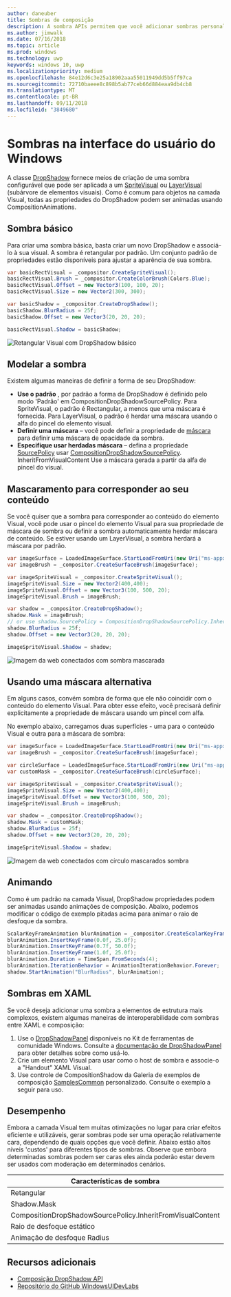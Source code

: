 ```yaml
---
author: daneuber
title: Sombras de composição
description: A sombra APIs permitem que você adicionar sombras personalizáveis dinâmicas ao conteúdo de interface do usuário.
ms.author: jimwalk
ms.date: 07/16/2018
ms.topic: article
ms.prod: windows
ms.technology: uwp
keywords: windows 10, uwp
ms.localizationpriority: medium
ms.openlocfilehash: 84e12d6c3e25a18902aaa55011949dd5b5ff97ca
ms.sourcegitcommit: 72710baeee8c898b5ab77ceb66d884eaa9db4cb8
ms.translationtype: MT
ms.contentlocale: pt-BR
ms.lasthandoff: 09/11/2018
ms.locfileid: "3849680"
---
```

# <a name="shadows-in-windows-ui"></a>Sombras na interface do usuário do Windows

A classe [DropShadow](/uwp/api/Windows.UI.Composition.DropShadow) fornece meios de criação de uma sombra configurável que pode ser aplicada a um [SpriteVisual](/uwp/api/windows.ui.composition.spritevisual) ou [LayerVisual](/uwp/api/windows.ui.composition.layervisual) (subárvore de elementos visuais). Como é comum para objetos na camada Visual, todas as propriedades do DropShadow podem ser animadas usando CompositionAnimations.

## <a name="basic-drop-shadow"></a>Sombra básico

Para criar uma sombra básica, basta criar um novo DropShadow e associá-lo à sua visual. A sombra é retangular por padrão. Um conjunto padrão de propriedades estão disponíveis para ajustar a aparência de sua sombra.

```cs
var basicRectVisual = _compositor.CreateSpriteVisual();
basicRectVisual.Brush = _compositor.CreateColorBrush(Colors.Blue);
basicRectVisual.Offset = new Vector3(100, 100, 20);
basicRectVisual.Size = new Vector2(300, 300);

var basicShadow = _compositor.CreateDropShadow();
basicShadow.BlurRadius = 25f;
basicShadow.Offset = new Vector3(20, 20, 20);

basicRectVisual.Shadow = basicShadow;
```

![Retangular Visual com DropShadow básico](images/rectangular-dropshadow.png)

## <a name="shaping-the-shadow"></a>Modelar a sombra

Existem algumas maneiras de definir a forma de seu DropShadow:

- **Use o padrão** , por padrão a forma de DropShadow é definido pelo modo 'Padrão' em CompositionDropShadowSourcePolicy. Para SpriteVisual, o padrão é Rectangular, a menos que uma máscara é fornecida. Para LayerVisual, o padrão é herdar uma máscara usando o alfa do pincel do elemento visual.
- **Definir uma máscara** – você pode definir a propriedade de [máscara](/uwp/api/windows.ui.composition.dropshadow.mask) para definir uma máscara de opacidade da sombra.
- **Especifique usar herdadas máscara** – defina a propriedade [SourcePolicy](/uwp/api/windows.ui.composition.dropshadow.sourcepolicy) usar [CompositionDropShadowSourcePolicy](/uwp/api/windows.ui.composition.compositiondropshadowsourcepolicy). InheritFromVisualContent Use a máscara gerada a partir da alfa de pincel do visual.

## <a name="masking-to-match-your-content"></a>Mascaramento para corresponder ao seu conteúdo

Se você quiser que a sombra para corresponder ao conteúdo do elemento Visual, você pode usar o pincel do elemento Visual para sua propriedade de máscara de sombra ou definir a sombra automaticamente herdar máscara de conteúdo. Se estiver usando um LayerVisual, a sombra herdará a máscara por padrão.

```cs
var imageSurface = LoadedImageSurface.StartLoadFromUri(new Uri("ms-appx:///Assets/myImage.png"));
var imageBrush = _compositor.CreateSurfaceBrush(imageSurface);

var imageSpriteVisual = _compositor.CreateSpriteVisual();
imageSpriteVisual.Size = new Vector2(400,400);
imageSpriteVisual.Offset = new Vector3(100, 500, 20);
imageSpriteVisual.Brush = imageBrush;

var shadow = _compositor.CreateDropShadow();
shadow.Mask = imageBrush;
// or use shadow.SourcePolicy = CompositionDropShadowSourcePolicy.InheritFromVisualContent;
shadow.BlurRadius = 25f;
shadow.Offset = new Vector3(20, 20, 20);

imageSpriteVisual.Shadow = shadow;
```

![Imagem da web conectados com sombra mascarada](images/ms-brand-web-dropshadow.png)

## <a name="using-an-alternative-mask"></a>Usando uma máscara alternativa

Em alguns casos, convém sombra de forma que ele não coincidir com o conteúdo do elemento Visual. Para obter esse efeito, você precisará definir explicitamente a propriedade de máscara usando um pincel com alfa.

No exemplo abaixo, carregamos duas superfícies - uma para o conteúdo Visual e outra para a máscara de sombra:

```cs
var imageSurface = LoadedImageSurface.StartLoadFromUri(new Uri("ms-appx:///Assets/myImage.png"));
var imageBrush = _compositor.CreateSurfaceBrush(imageSurface);

var circleSurface = LoadedImageSurface.StartLoadFromUri(new Uri("ms-appx:///Assets/myCircleImage.png"));
var customMask = _compositor.CreateSurfaceBrush(circleSurface);

var imageSpriteVisual = _compositor.CreateSpriteVisual();
imageSpriteVisual.Size = new Vector2(400,400);
imageSpriteVisual.Offset = new Vector3(100, 500, 20);
imageSpriteVisual.Brush = imageBrush;

var shadow = _compositor.CreateDropShadow();
shadow.Mask = customMask;
shadow.BlurRadius = 25f;
shadow.Offset = new Vector3(20, 20, 20);

imageSpriteVisual.Shadow = shadow;
```

![Imagem da web conectados com círculo mascarados sombra](images/ms-brand-web-masked-dropshadow.png)

## <a name="animating"></a>Animando

Como é um padrão na camada Visual, DropShadow propriedades podem ser animadas usando animações de composição. Abaixo, podemos modificar o código de exemplo pitadas acima para animar o raio de desfoque da sombra.

```cs
ScalarKeyFrameAnimation blurAnimation = _compositor.CreateScalarKeyFrameAnimation();
blurAnimation.InsertKeyFrame(0.0f, 25.0f);
blurAnimation.InsertKeyFrame(0.7f, 50.0f);
blurAnimation.InsertKeyFrame(1.0f, 25.0f);
blurAnimation.Duration = TimeSpan.FromSeconds(4);
blurAnimation.IterationBehavior = AnimationIterationBehavior.Forever;
shadow.StartAnimation("BlurRadius", blurAnimation);
```

## <a name="shadows-in-xaml"></a>Sombras em XAML

Se você deseja adicionar uma sombra a elementos de estrutura mais complexos, existem algumas maneiras de interoperabilidade com sombras entre XAML e composição:

1. Use o [DropShadowPanel](https://github.com/Microsoft/UWPCommunityToolkit/blob/master/Microsoft.Toolkit.Uwp.UI.Controls/DropShadowPanel/DropShadowPanel.Properties.cs) disponíveis no Kit de ferramentas de comunidade Windows. Consulte a [documentação de DropShadowPanel](https://docs.microsoft.com/windows/uwpcommunitytoolkit/controls/DropShadowPanel) para obter detalhes sobre como usá-lo.
1. Crie um elemento Visual para usar como o host de sombra e associe-o a "Handout" XAML Visual.
1. Use controle de CompositionShadow da Galeria de exemplos de composição [SamplesCommon](https://github.com/Microsoft/WindowsUIDevLabs/tree/master/SamplesCommon/SamplesCommon) personalizado. Consulte o exemplo a seguir para uso.

## <a name="performance"></a>Desempenho

Embora a camada Visual tem muitas otimizações no lugar para criar efeitos eficiente e utilizáveis, gerar sombras pode ser uma operação relativamente cara, dependendo de quais opções que você definir. Abaixo estão altos níveis 'custos' para diferentes tipos de sombras. Observe que embora determinadas sombras podem ser caras eles ainda poderão estar devem ser usados com moderação em determinados cenários.

Características de sombra| Custo
------------- | -------------
Retangular    | Baixa
Shadow.Mask      | Alto
CompositionDropShadowSourcePolicy.InheritFromVisualContent | Alto
Raio de desfoque estático | Baixa
Animação de desfoque Radius | Alto

## <a name="additional-resources"></a>Recursos adicionais

- [Composição DropShadow API](/uwp/api/Windows.UI.Composition.DropShadow)
- [Repositório do GitHub WindowsUIDevLabs](https://github.com/Microsoft/WindowsUIDevLabs)